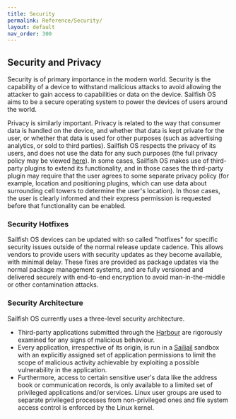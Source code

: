 ```yaml
---
title: Security
permalink: Reference/Security/
layout: default
nav_order: 300
---
```


## Security and Privacy

Security is of primary importance in the modern world. Security is the capability of a device to withstand malicious attacks to avoid allowing the attacker to gain access to capabilities or data on the device. Sailfish OS aims to be a secure operating system to power the devices of users around the world.

Privacy is similarly important. Privacy is related to the way that consumer data is handled on the device, and whether that data is kept private for the user, or whether that data is used for other purposes (such as advertising analytics, or sold to third parties). Sailfish OS respects the privacy of its users, and does not use the data for any such purposes (the full privacy policy may be viewed [here](https://jolla.com/sailfish-eula/)). In some cases, Sailfish OS makes use of third-party plugins to extend its functionality, and in those cases the third-party plugin may require that the user agrees to some separate privacy policy (for example, location and positioning plugins, which can use data about surrounding cell towers to determine the user's location). In those cases, the user is clearly informed and their express permission is requested before that functionality can be enabled.

### Security Hotfixes

Sailfish OS devices can be updated with so called "hotfixes" for specific security issues outside of the normal release update cadence. This allows vendors to provide users with security updates as they become available, with minimal delay. These fixes are provided as package updates via the normal package management systems, and are fully versioned and delivered securely with end-to-end encryption to avoid man-in-the-middle or other contamination attacks.

### Security Architecture

Sailfish OS currently uses a three-level security architecture.

- Third-party applications submitted through the [Harbour](/Develop/Apps/Harbour) are rigorously examined for any signs of malicious behaviour.
- Every application, irrespective of its origin, is run in a [Sailjail](/Develop/Apps/Application_Permissions) sandbox with an explicitly assigned set of application permissions to limit the scope of malicious activity achievable by exploiting a possible vulnerability in the application.
- Furthermore, access to certain sensitive user's data like the address book or communication records, is only available to a limited set of privileged applications and/or services. Linux user groups are used to separate privileged processes from non-privileged ones and file system access control is enforced by the Linux kernel.
